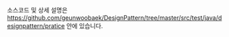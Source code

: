 소스코드 및 상세 설명은 https://github.com/geunwoobaek/DesignPattern/tree/master/src/test/java/designpattern/pratice 안에 있습니다.
